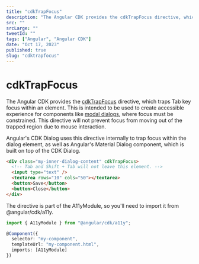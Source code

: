 ```yaml
---
title: "cdkTrapFocus"
description: "The Angular CDK provides the cdkTrapFocus directive, which traps Tab key focus within an element."
src: ""
srcLarge: ""
tweetId: ""
tags: ["Angular", "Angular CDK"]
date: "Oct 17, 2023"
published: true
slug: "cdktrapfocus"
---
```


# cdkTrapFocus

The Angular CDK provides the [cdkTrapFocus](https://material.angular.io/cdk/a11y/overview#focustrap) directive, which traps Tab key focus within an element. This is intended to be used to create accessible experience for components like [modal dialogs](https://www.w3.org/WAI/ARIA/apg/patterns/dialog-modal/), where focus must be constrained. This directive will not prevent focus from moving out of the trapped region due to mouse interaction.

Angular's CDK Dialog uses this directive internally to trap focus within the dialog element, as well as Angular's Material Dialog component, which is built on top of the CDK Dialog.

```html
<div class="my-inner-dialog-content" cdkTrapFocus>
  <!-- Tab and Shift + Tab will not leave this element. -->
  <input type="text" />
  <textarea rows="10" cols="50"></textarea>
  <button>Save</button>
  <button>Close</button>
</div>
```

The directive is part of the A11yModule, so you'll need to import it from @angular/cdk/a11y.

```ts
import { A11yModule } from "@angular/cdk/a11y";

@Component({
  selector: "my-component",
  templateUrl: "my-component.html",
  imports: [A11yModule]
})
```
